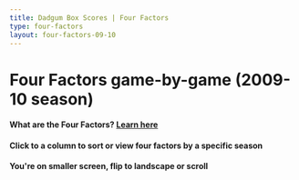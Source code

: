 ```yaml
---
title: Dadgum Box Scores | Four Factors
type: four-factors
layout: four-factors-09-10
---
```


# Four Factors game-by-game (2009-10 season)

#### What are the Four Factors? [Learn here](https://cbbstatshelp.com/four-factors/intro/)

<h4 class="jalek" >Click to a column to sort or view four factors by a specific season</h4> 

<h4 class="d-sm-none">You're on smaller screen, flip to landscape or scroll</h4>